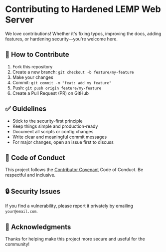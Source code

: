 # Contributing to Hardened LEMP Web Server

We love contributions! Whether it's fixing typos, improving the docs, adding features, or hardening security—you're welcome here.

## 🧰 How to Contribute

1. Fork this repository
2. Create a new branch: `git checkout -b feature/my-feature`
3. Make your changes
4. Commit: `git commit -m "feat: add my feature"`
5. Push: `git push origin feature/my-feature`
6. Create a Pull Request (PR) on GitHub

## ✅ Guidelines

- Stick to the security-first principle
- Keep things simple and production-ready
- Document all scripts or config changes
- Write clear and meaningful commit messages
- For major changes, open an issue first to discuss

## 📜 Code of Conduct

This project follows the [Contributor Covenant](https://www.contributor-covenant.org/) Code of Conduct. Be respectful and inclusive.

## 🔒 Security Issues

If you find a vulnerability, please report it privately by emailing `your@email.com`.

## 🙏 Acknowledgments

Thanks for helping make this project more secure and useful for the community!

